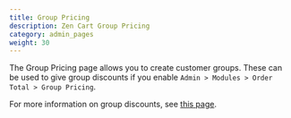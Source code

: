 ```yaml
---
title: Group Pricing
description: Zen Cart Group Pricing
category: admin_pages
weight: 30
---
```


The Group Pricing page allows you to create customer groups.  These can be 
used to give group discounts if you enable `Admin > Modules > Order Total > Group Pricing`. 

For more information on group discounts, see [this page](/user/order_total/group_pricing/). 
